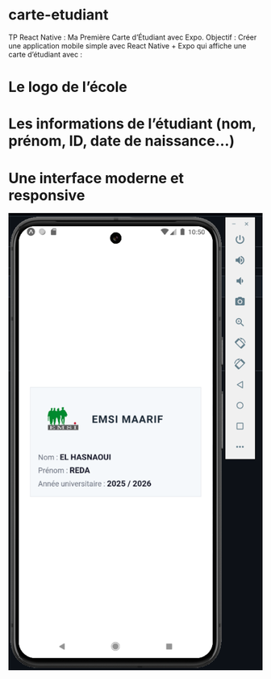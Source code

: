 # carte-etudiant
TP React Native : Ma Première Carte d’Étudiant avec Expo.
Objectif : Créer une application mobile simple avec React Native + Expo qui affiche une carte 
d’étudiant avec : 
# Le logo de l’école 
# Les informations de l’étudiant (nom, prénom, ID, date de naissance…) 
# Une interface moderne et responsive 
![Alt text](Screenshot.png)
